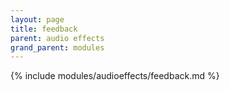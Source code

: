 ```yaml
---
layout: page
title: feedback
parent: audio effects
grand_parent: modules
---
```


{% include modules/audioeffects/feedback.md %}

